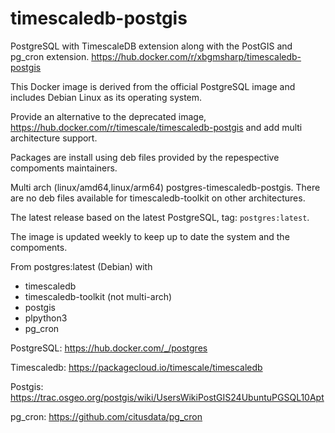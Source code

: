 # timescaledb-postgis

PostgreSQL with TimescaleDB extension along with the PostGIS and pg_cron extension. https://hub.docker.com/r/xbgmsharp/timescaledb-postgis

This Docker image is derived from the official PostgreSQL image and includes Debian Linux as its operating system.

Provide an alternative to the deprecated image, https://hub.docker.com/r/timescale/timescaledb-postgis and add multi architecture support.

Packages are install using deb files provided by the repespective compoments maintainers.

Multi arch (linux/amd64,linux/arm64) postgres-timescaledb-postgis. There are no deb files available for timescaledb-toolkit on other architectures.

The latest release based on the latest PostgreSQL, tag: `postgres:latest`.

The image is updated weekly to keep up to date the system and the compoments.

From postgres:latest (Debian) with
+ timescaledb
+ timescaledb-toolkit (not multi-arch)
+ postgis
+ plpython3
+ pg_cron

PostgreSQL: https://hub.docker.com/_/postgres

Timescaledb: https://packagecloud.io/timescale/timescaledb

Postgis: https://trac.osgeo.org/postgis/wiki/UsersWikiPostGIS24UbuntuPGSQL10Apt

pg_cron: https://github.com/citusdata/pg_cron
